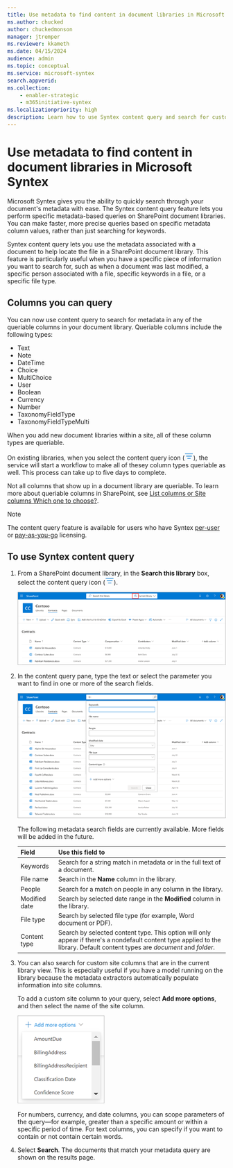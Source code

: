 ```yaml
---
title: Use metadata to find content in document libraries in Microsoft Syntex
ms.author: chucked
author: chuckedmonson
manager: jtremper
ms.reviewer: kkameth
ms.date: 04/15/2024
audience: admin
ms.topic: conceptual
ms.service: microsoft-syntex
search.appverid: 
ms.collection: 
    - enabler-strategic
    - m365initiative-syntex
ms.localizationpriority: high
description: Learn how to use Syntex content query and search for custom site columns to find items in SharePoint document libraries using Microsoft Syntex.
---
```


# Use metadata to find content in document libraries in Microsoft Syntex

Microsoft Syntex gives you the ability to quickly search through your document's metadata with ease. The Syntex content query feature lets you perform specific metadata-based queries on SharePoint document libraries. You can make faster, more precise queries based on specific metadata column values, rather than just searching for keywords.

Syntex content query lets you use the metadata associated with a document to help locate the file in a SharePoint document library. This feature is particularly useful when you have a specific piece of information you want to search for, such as when a document was last modified, a specific person associated with a file, specific keywords in a file, or a specific file type.

## Columns you can query

You can now use content query to search for metadata in any of the queriable columns in your document library. Queriable columns include the following types:

- Text
- Note
- DateTime
- Choice
- MultiChoice
- User
- Boolean
- Currency
- Number
- TaxonomyFieldType
- TaxonomyFieldTypeMulti

When you add new document libraries within a site, all of these column types are queriable.

On existing libraries, when you select the content query icon (![Screenshot of the metadata search icon.](../media/content-understanding/metadata-search-icon.png)), the service will start a workflow to make all of thesey column types queriable as well. This process can take up to five days to complete.

Not all columns that show up in a document library are queriable. To learn more about queriable columns in SharePoint, see [List columns or Site columns Which one to choose?](/microsoft-365/community/list-column-or-site-column-which-one-to-choose).

<!---
**New document libraries** — For new libraries, all of the columns are available in content query.

**Existing document libraries** — For existing libraries, all of the queriable columns won't be immediately available. You need to select the content query icon (![Screenshot of the metadata search icon.](../media/content-understanding/metadata-search-icon.png)) in the existing library. Then after five days, check the library again and all of the columns should be available.
--->
> [!NOTE]
> The content query feature is available for users who have Syntex [per-user](set-up-content-understanding.md) or [pay-as-you-go](syntex-azure-billing.md) licensing.

## To use Syntex content query

1. From a SharePoint document library, in the **Search this library** box, select the content query icon (![Screenshot of the metadata search icon.](../media/content-understanding/metadata-search-icon.png)).

    ![Screenshot of a document library page showing the search box with the content query icon highlighted.](../media/content-understanding/metadata-search-box.png)

2. In the content query pane, type the text or select the parameter you want to find in one or more of the search fields.

    ![Screenshot of a document library page showing the content query pane.](../media/content-understanding/metadata-search-pane.png)

   The following metadata search fields are currently available. More fields will be added in the future.

   |Field    |Use this field to  |
   |---------|---------|
   |Keywords |Search for a string match in metadata or in the full text of a document. |
   |File name     |Search in the **Name** column in the library.          |
   |People   |Search for a match on people in any column in the library.   |
   |Modified date |Search by selected date range in the **Modified** column in the library.         |
   |File type     |Search by selected file type (for example, Word document or PDF).        |
   |Content type  |Search by selected content type. This option will only appear if there's a nondefault content type applied to the library. Default content types are *document* and *folder*.        |

3. You can also search for custom site columns that are in the current library view. This is especially useful if you have a model running on the library because the metadata extractors automatically populate information into site columns.  

    To add a custom site column to your query, select **Add more options**, and then select the name of the site column.

    ![Screenshot of the Add more options menu on the content query pane.](../media/content-understanding/metadata-search-add-more-options.png)

    For numbers, currency, and date columns, you can scope parameters of the query—for example, greater than a specific amount or within a specific period of time. For text columns, you can specify if you want to contain or not contain certain words.

4. Select **Search**. The documents that match your metadata query are shown on the results page. 

